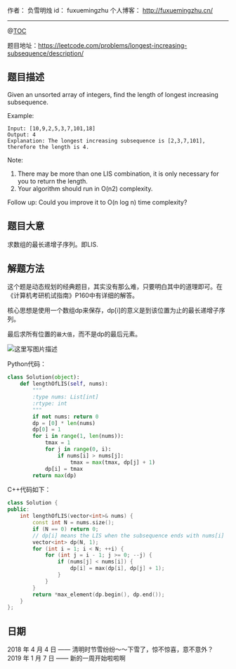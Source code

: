 
作者： 负雪明烛
id：	fuxuemingzhu
个人博客：	http://fuxuemingzhu.cn/

---
@[TOC](目录)

题目地址：https://leetcode.com/problems/longest-increasing-subsequence/description/

## 题目描述

Given an unsorted array of integers, find the length of longest increasing subsequence.

Example:

	Input: [10,9,2,5,3,7,101,18]
	Output: 4 
	Explanation: The longest increasing subsequence is [2,3,7,101], therefore the length is 4. 

Note:

1. There may be more than one LIS combination, it is only necessary for you to return the length.
1. Your algorithm should run in O(n2) complexity.

Follow up: Could you improve it to O(n log n) time complexity?
    
## 题目大意

求数组的最长递增子序列。即LIS.

## 解题方法

这个题是动态规划的经典题目，其实没有那么难，只要明白其中的道理即可。在《计算机考研机试指南》P160中有详细的解答。

核心思想是使用一个数组dp来保存，dp[i]的意义是到该位置为止的最长递增子序列。

最后求所有位置的``最大值``，而不是dp的最后元素。

![这里写图片描述](https://img-blog.csdn.net/20180404182025966?watermark/2/text/aHR0cHM6Ly9ibG9nLmNzZG4ubmV0L2Z1eHVlbWluZ3podQ==/font/5a6L5L2T/fontsize/400/fill/I0JBQkFCMA==/dissolve/70)

Python代码：

```python
class Solution(object):
    def lengthOfLIS(self, nums):
        """
        :type nums: List[int]
        :rtype: int
        """
        if not nums: return 0
        dp = [0] * len(nums)
        dp[0] = 1
        for i in range(1, len(nums)):
            tmax = 1
            for j in range(0, i):
                if nums[i] > nums[j]:
                    tmax = max(tmax, dp[j] + 1)
            dp[i] = tmax
        return max(dp)
```

C++代码如下：

```cpp
class Solution {
public:
    int lengthOfLIS(vector<int>& nums) {
        const int N = nums.size();
        if (N == 0) return 0;
        // dp[i] means the LIS when the subsequence ends with nums[i]
        vector<int> dp(N, 1);
        for (int i = 1; i < N; ++i) {
            for (int j = i - 1; j >= 0; --j) {
                if (nums[j] < nums[i]) {
                    dp[i] = max(dp[i], dp[j] + 1);
                }
            }
        }
        return *max_element(dp.begin(), dp.end());
    }
};
```

## 日期

2018 年 4 月 4 日 —— 清明时节雪纷纷～～下雪了，惊不惊喜，意不意外？
2019 年 1 月 7 日 —— 新的一周开始啦啦啊
